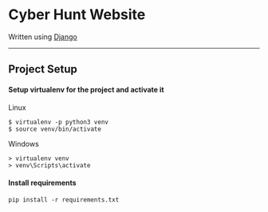 # Cyber Hunt Website
Written using [Django](https://www.djangoproject.com/)

---

## Project Setup
 
#### Setup virtualenv for the project and activate it

Linux
```
$ virtualenv -p python3 venv
$ source venv/bin/activate
```
Windows
```
> virtualenv venv
> venv\Scripts\activate
```

#### Install requirements
```
pip install -r requirements.txt
```
